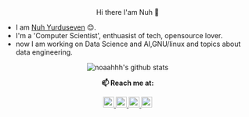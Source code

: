 <div align="center">
 Hi there I'am Nuh 👋</br>
</div>

  * I am [Nuh Yurduseven](https://www.linkedin.com/in/nuh-yurduseven/) :blush:.</a>
  * I'm a 'Computer Scientist', enthuasist of tech, opensource lover. </a>
  * now I am working on Data Science and AI,GNU/linux and topics about data engineering.</a>

 <div align="center">

<img alt="noaahhh's github stats" src="https://github-readme-stats.vercel.app/api?username=noaahhh&&show_icons=true" >
</div>


<div align="center">

**📫 Reach me at:**<br>

<a href="https://twitter.com/noah_the_turk">
  <img  alt="noaahhh's Twitter" width="22px" src="https://cdn.jsdelivr.net/npm/simple-icons@v3/icons/twitter.svg" />
</a>
<a href="https://www.linkedin.com/in/nuh-yurduseven/">
  <img  alt="noaahhh's Linkdein" width="22px" src="https://cdn.jsdelivr.net/npm/simple-icons@v3/icons/linkedin.svg" />
</a>
<a href="https://dev.to/noaahhh">
  <img  alt="'noaahhh's Dev.to" width="22px" src="https://cdn.jsdelivr.net/npm/simple-icons@3.5.0/icons/dev-dot-to.svg" />
</a>
<a href="https://nuh-yurduseven.medium.com">
  <img  alt="'noaahhh's medium" width="22px" src="https://cdn.jsdelivr.net/npm/simple-icons@3.5.0/icons/medium.svg" />
</a>
</div>

